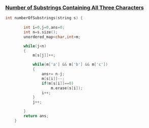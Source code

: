 <h3><a href="https://leetcode.com/problems/number-of-substrings-containing-all-three-characters/">Number of Substrings Containing All Three Characters</a></h3>

```cpp
int numberOfSubstrings(string s) {
        
        int i=0,j=0,ans=0;
        int n=s.size();
        unordered_map<char,int>m;

        while(j<n)
        {
            m[s[j]]++;

            while(m['a'] && m['b'] && m['c'])
            {
                ans+= n-j;
                m[s[i]]--;
                if(m[s[i]]==0)
                    m.erase(s[i]);
                i++;    
            }
            j++;    

        }
        return ans;
    }
